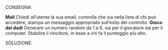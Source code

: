 CONSEGNA:

**Mail**
Chiedi all’utente la sua email,
controlla che sia nella lista di chi può accedere,
stampa un messaggio appropriato sull’esito del controllo.
**Gioco dei dadi**
Generare un numero random da 1 a 6, sia per il giocatore sia per il computer.
Stabilire il vincitore, in base a chi fa il punteggio più alto.

SOLUZIONE: